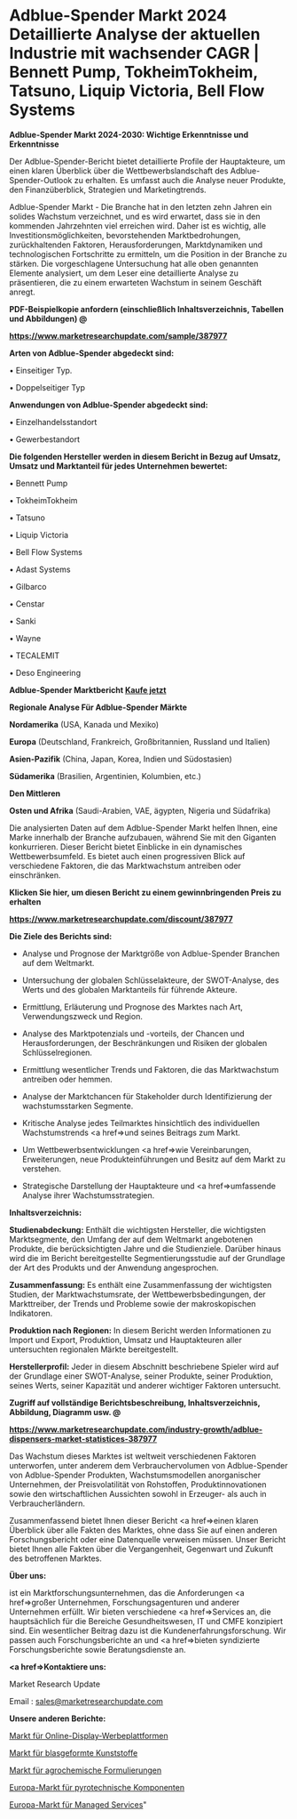 # Adblue-Spender Markt 2024 Detaillierte Analyse der aktuellen Industrie mit wachsender CAGR | Bennett Pump, TokheimTokheim, Tatsuno, Liquip Victoria, Bell Flow Systems

<strong>Adblue-Spender Markt 2024-2030: Wichtige Erkenntnisse und Erkenntnisse</strong>

Der Adblue-Spender-Bericht bietet detaillierte Profile der Hauptakteure, um einen klaren Überblick über die Wettbewerbslandschaft des Adblue-Spender-Outlook zu erhalten. Es umfasst auch die Analyse neuer Produkte, den Finanzüberblick, Strategien und Marketingtrends.

Adblue-Spender Markt - Die Branche hat in den letzten zehn Jahren ein solides Wachstum verzeichnet, und es wird erwartet, dass sie in den kommenden Jahrzehnten viel erreichen wird. Daher ist es wichtig, alle Investitionsmöglichkeiten, bevorstehenden Marktbedrohungen, zurückhaltenden Faktoren, Herausforderungen, Marktdynamiken und technologischen Fortschritte zu ermitteln, um die Position in der Branche zu stärken. Die vorgeschlagene Untersuchung hat alle oben genannten Elemente analysiert, um dem Leser eine detaillierte Analyse zu präsentieren, die zu einem erwarteten Wachstum in seinem Geschäft anregt.



<strong><b>PDF-Beispielkopie anfordern (einschließlich Inhaltsverzeichnis, Tabellen und Abbildungen) @ </b></strong>

<strong><a href=https://www.marketresearchupdate.com/sample/387977>

<strong>https://www.marketresearchupdate.com/sample/387977</u></a></strong></strong>



<strong>Arten von Adblue-Spender abgedeckt sind:</strong>

• Einseitiger Typ.

• Doppelseitiger Typ



<strong>Anwendungen von Adblue-Spender abgedeckt sind:</strong>

• Einzelhandelsstandort

• Gewerbestandort



<strong>Die folgenden Hersteller werden in diesem Bericht in Bezug auf Umsatz, Umsatz und Marktanteil für jedes Unternehmen bewertet:</strong>

• Bennett Pump

• TokheimTokheim

• Tatsuno

• Liquip Victoria

• Bell Flow Systems

• Adast Systems

• Gilbarco

• Censtar

• Sanki

• Wayne

• TECALEMIT

• Deso Engineering



<strong>Adblue-Spender Marktbericht <a href=https://www.marketresearchupdate.com/buynow/387977>Kaufe jetzt</a></strong>



<strong>Regionale Analyse Für Adblue-Spender Märkte</strong>



<strong>Nordamerika</strong> (USA, Kanada und Mexiko)



<strong>Europa</strong> (Deutschland, Frankreich, Großbritannien, Russland und Italien)



<strong>Asien-Pazifik</strong> (China, Japan, Korea, Indien und Südostasien)



<strong>Südamerika</strong> (Brasilien, Argentinien, Kolumbien, etc.)



<strong>Den Mittleren</strong> 

<strong>Osten und Afrika</strong> (Saudi-Arabien, VAE, ägypten, Nigeria und Südafrika)

Die analysierten Daten auf dem Adblue-Spender Markt helfen Ihnen, eine Marke innerhalb der Branche aufzubauen, während Sie mit den Giganten konkurrieren. Dieser Bericht bietet Einblicke in ein dynamisches Wettbewerbsumfeld. Es bietet auch einen progressiven Blick auf verschiedene Faktoren, die das Marktwachstum antreiben oder einschränken.



<strong>Klicken Sie hier, um diesen Bericht zu einem gewinnbringenden Preis zu erhalten
</strong>

<strong><a href=https://www.marketresearchupdate.com/discount/387977>https://www.marketresearchupdate.com/discount/387977</b></u></strong></a>



<strong>Die Ziele des Berichts sind:</strong>

- Analyse und Prognose der Marktgröße von Adblue-Spender Branchen auf dem Weltmarkt.

- Untersuchung der globalen Schlüsselakteure, der SWOT-Analyse, des Werts und des globalen Marktanteils für führende Akteure.

- Ermittlung, Erläuterung und Prognose des Marktes nach Art, Verwendungszweck und Region.

- Analyse des Marktpotenzials und -vorteils, der Chancen und Herausforderungen, der Beschränkungen und Risiken der globalen Schlüsselregionen.

- Ermittlung wesentlicher Trends und Faktoren, die das Marktwachstum antreiben oder hemmen.

- Analyse der Marktchancen für Stakeholder durch Identifizierung der wachstumsstarken Segmente.

- Kritische Analyse jedes Teilmarktes hinsichtlich des individuellen Wachstumstrends <a href=>und</a> seines Beitrags zum Markt.

- Um Wettbewerbsentwicklungen <a href=>wie</a> Vereinbarungen, Erweiterungen, neue Produkteinführungen und Besitz auf dem Markt zu verstehen.

- Strategische Darstellung der Hauptakteure und <a href=>umfas</a>sende Analyse ihrer Wachstumsstrategien.



<strong>Inhaltsverzeichnis:</strong>



<strong>Studienabdeckung:</strong> Enthält die wichtigsten Hersteller, die wichtigsten Marktsegmente, den Umfang der auf dem Weltmarkt angebotenen Produkte, die berücksichtigten Jahre und die Studienziele. Darüber hinaus wird die im Bericht bereitgestellte Segmentierungsstudie auf der Grundlage der Art des Produkts und der Anwendung angesprochen.



<strong>Zusammenfassung:</strong> Es enthält eine Zusammenfassung der wichtigsten Studien, der Marktwachstumsrate, der Wettbewerbsbedingungen, der Markttreiber, der Trends und Probleme sowie der makroskopischen Indikatoren.



<strong>Produktion nach Regionen:</strong> In diesem Bericht werden Informationen zu Import und Export, Produktion, Umsatz und Hauptakteuren aller untersuchten regionalen Märkte bereitgestellt.



<strong>Herstellerprofil:</strong> Jeder in diesem Abschnitt beschriebene Spieler wird auf der Grundlage einer SWOT-Analyse, seiner Produkte, seiner Produktion, seines Werts, seiner Kapazität und anderer wichtiger Faktoren untersucht.



<strong><b>Zugriff auf vollständige Berichtsbeschreibung, Inhaltsverzeichnis, Abbildung, Diagramm usw. @ </b></strong>

<strong><a href=https://www.marketresearchupdate.com/industry-growth/adblue-dispensers-market-statistices-387977>https://www.marketresearchupdate.com/industry-growth/adblue-dispensers-market-statistices-387977</a></strong>

Das Wachstum dieses Marktes ist weltweit verschiedenen Faktoren unterworfen, unter anderem dem Verbrauchervolumen von Adblue-Spender von Adblue-Spender Produkten, Wachstumsmodellen anorganischer Unternehmen, der Preisvolatilität von Rohstoffen, Produktinnovationen sowie den wirtschaftlichen Aussichten sowohl in Erzeuger- als auch in Verbraucherländern.

Zusammenfassend bietet Ihnen dieser Bericht <a href=>einen</a> klaren Überblick über alle Fakten des Marktes, ohne dass Sie auf einen anderen Forschungsbericht oder eine Datenquelle verweisen müssen. Unser Bericht bietet Ihnen alle Fakten über die Vergangenheit, Gegenwart und Zukunft des betroffenen Marktes.



<strong>Über uns:</strong>

 ist ein Marktforschungsunternehmen, das die Anforderungen <a href=>großer</a> Unternehmen, Forschungsagenturen und anderer Unternehmen erfüllt. Wir bieten verschiedene <a href=>Services</a> an, die hauptsächlich für die Bereiche Gesundheitswesen, IT und CMFE konzipiert sind. Ein wesentlicher Beitrag dazu ist die Kundenerfahrungsforschung. Wir passen auch Forschungsberichte an und <a href=>bieten</a> syndizierte Forschungsberichte sowie Beratungsdienste an.



<strong><a href=>Kontaktiere uns:</a></strong>

Market Research Update

Email : sales@marketresearchupdate.com



<strong>Unsere anderen Berichte:</strong>

<a href=https://www.linkedin.com/pulse/online-display-advertising-platforms-market-2023>Markt für Online-Display-Werbeplattformen</a>

<a href=https://www.linkedin.com/pulse/blow-molded-plastics-market-research-report-reveals>Markt für blasgeformte Kunststoffe</a>

<a href=https://www.linkedin.com/pulse/agrochecmicals-formulation-market-sizing-up-anticipating>Markt für agrochemische Formulierungen</a>

<a href=https://www.linkedin.com/pulse/europe-pyrotechnics-components-market-2023-huge>Europa-Markt für pyrotechnische Komponenten</a>

<a href=https://www.linkedin.com/pulse/europe-managed-services-market-2023-usd-1qlwf/>Europa-Markt für Managed Services</a>"
